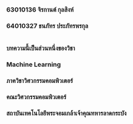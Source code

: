 #
### 63010136 จิรกานต์ กุลสิงห์
### 64010327 ธนภัทร ประภัทรพรกุล
#
### บทความนี้เป็นส่วนหนึ่งของวิชา
### Machine Learning
### ภาควิชาวิศวกรรมคอมพิวเตอร์
### คณะวิศวกรรมคอมพิวเตอร์
### สถาบันเทคโนโลยีพระจอมเกล้าเจ้าคุณทหารลาดกระบัง
